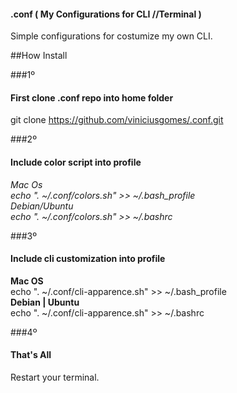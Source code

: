 #### .conf ( My Configurations for CLI //Terminal )

Simple configurations for costumize my own CLI.

##How Install

###1º
#### First clone .conf repo into home folder
git clone https://github.com/viniciusgomes/.conf.git

###2º
#### Include color script into profile
*Mac Os<br>
echo ". ~/.conf/colors.sh" >> ~/.bash_profile<br>
Debian/Ubuntu<br>
echo ". ~/.conf/colors.sh" >> ~/.bashrc*

###3º
#### Include cli customization into profile
**Mac OS**<br>
echo ". ~/.conf/cli-apparence.sh" >> ~/.bash_profile<br>
**Debian | Ubuntu**<br>
echo ". ~/.conf/cli-apparence.sh" >> ~/.bashrc

###4º
#### That's All
Restart your terminal.


